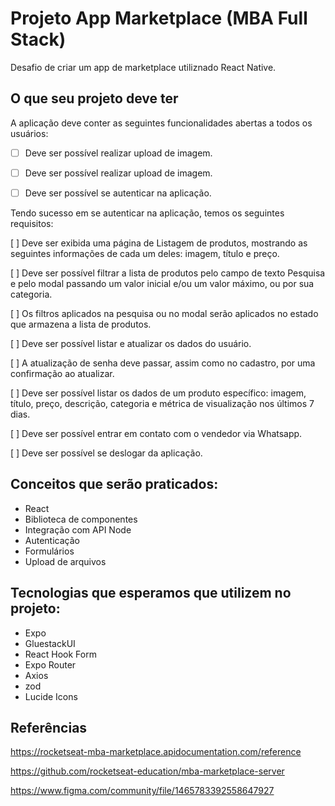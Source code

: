 # Projeto App Marketplace (MBA Full Stack)

Desafio de criar um app de marketplace utiliznado React Native.



## O que seu projeto deve ter

A aplicação deve conter as seguintes funcionalidades abertas a todos os usuários:

- [ ] Deve ser possível realizar upload de imagem.
- [ ]  Deve ser possível realizar upload de imagem.

- [ ] Deve ser possível se autenticar na aplicação.

Tendo sucesso em se autenticar na aplicação, temos os seguintes requisitos:

[ ] Deve ser exibida uma página de Listagem de produtos, mostrando as seguintes informações de cada um deles: imagem, título e preço.

[ ] Deve ser possível filtrar a lista de produtos pelo campo de texto Pesquisa e pelo modal passando um valor inicial e/ou um valor máximo, ou por sua categoria.

[ ] Os filtros aplicados na pesquisa ou no modal serão aplicados no estado que armazena a lista de produtos.

[ ] Deve ser possível listar e atualizar os dados do usuário.

[ ] A atualização de senha deve passar, assim como no cadastro, por uma confirmação ao atualizar.

[ ] Deve ser possível listar os dados de um produto específico: imagem, título, preço, descrição, categoria e métrica de visualização nos últimos 7 dias.

[ ] Deve ser possível entrar em contato com o vendedor via Whatsapp.

[ ] Deve ser possível se deslogar da aplicação.

## Conceitos que serão praticados:

- React
- Biblioteca de componentes
- Integração com API Node
- Autenticação
- Formulários
- Upload de arquivos

## Tecnologias que esperamos que utilizem no projeto:

- Expo
- GluestackUI
- React Hook Form
- Expo Router
- Axios
- zod
- Lucide Icons

## Referências

https://rocketseat-mba-marketplace.apidocumentation.com/reference

https://github.com/rocketseat-education/mba-marketplace-server

https://www.figma.com/community/file/1465783392558647927
